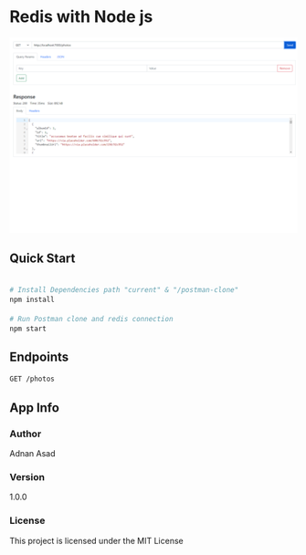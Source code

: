# Redis with Node js
![Screenshot](screenShot.PNG)

## Quick Start

``` bash

# Install Dependencies path "current" & "/postman-clone" 
npm install 

# Run Postman clone and redis connection
npm start
```

## Endpoints

``` bash
GET /photos
```

## App Info

### Author

Adnan Asad

### Version

1.0.0

### License

This project is licensed under the MIT License

